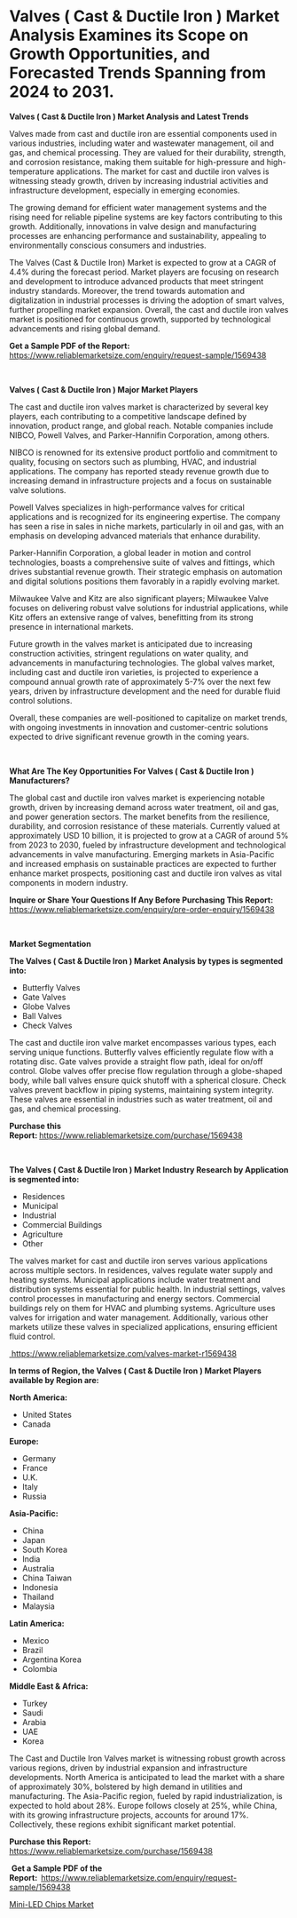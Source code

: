 <p><h1>Valves ( Cast & Ductile Iron ) Market Analysis Examines its Scope on Growth Opportunities, and Forecasted Trends Spanning from 2024 to 2031.</h1></p><p><strong>Valves ( Cast & Ductile Iron ) Market Analysis and Latest Trends</strong></p>
<p><p>Valves made from cast and ductile iron are essential components used in various industries, including water and wastewater management, oil and gas, and chemical processing. They are valued for their durability, strength, and corrosion resistance, making them suitable for high-pressure and high-temperature applications. The market for cast and ductile iron valves is witnessing steady growth, driven by increasing industrial activities and infrastructure development, especially in emerging economies.</p><p>The growing demand for efficient water management systems and the rising need for reliable pipeline systems are key factors contributing to this growth. Additionally, innovations in valve design and manufacturing processes are enhancing performance and sustainability, appealing to environmentally conscious consumers and industries.</p><p>The Valves (Cast & Ductile Iron) Market is expected to grow at a CAGR of 4.4% during the forecast period. Market players are focusing on research and development to introduce advanced products that meet stringent industry standards. Moreover, the trend towards automation and digitalization in industrial processes is driving the adoption of smart valves, further propelling market expansion. Overall, the cast and ductile iron valves market is positioned for continuous growth, supported by technological advancements and rising global demand.</p></p>
<p><strong>Get a Sample PDF of the Report:&nbsp;</strong> <a href="https://www.reliablemarketsize.com/enquiry/request-sample/1569438?utm_campaign=1103&utm_medium=2&utm_source=Github&utm_content=ia&utm_term=29122024&utm_id=valves-cast-ductile-iron">https://www.reliablemarketsize.com/enquiry/request-sample/1569438</a></p>
<p>&nbsp;</p>
<p><strong>Valves ( Cast & Ductile Iron ) Major Market Players</strong></p>
<p><p>The cast and ductile iron valves market is characterized by several key players, each contributing to a competitive landscape defined by innovation, product range, and global reach. Notable companies include NIBCO, Powell Valves, and Parker-Hannifin Corporation, among others.</p><p>NIBCO is renowned for its extensive product portfolio and commitment to quality, focusing on sectors such as plumbing, HVAC, and industrial applications. The company has reported steady revenue growth due to increasing demand in infrastructure projects and a focus on sustainable valve solutions.</p><p>Powell Valves specializes in high-performance valves for critical applications and is recognized for its engineering expertise. The company has seen a rise in sales in niche markets, particularly in oil and gas, with an emphasis on developing advanced materials that enhance durability.</p><p>Parker-Hannifin Corporation, a global leader in motion and control technologies, boasts a comprehensive suite of valves and fittings, which drives substantial revenue growth. Their strategic emphasis on automation and digital solutions positions them favorably in a rapidly evolving market.</p><p>Milwaukee Valve and Kitz are also significant players; Milwaukee Valve focuses on delivering robust valve solutions for industrial applications, while Kitz offers an extensive range of valves, benefitting from its strong presence in international markets. </p><p>Future growth in the valves market is anticipated due to increasing construction activities, stringent regulations on water quality, and advancements in manufacturing technologies. The global valves market, including cast and ductile iron varieties, is projected to experience a compound annual growth rate of approximately 5-7% over the next few years, driven by infrastructure development and the need for durable fluid control solutions.</p><p>Overall, these companies are well-positioned to capitalize on market trends, with ongoing investments in innovation and customer-centric solutions expected to drive significant revenue growth in the coming years.</p></p>
<p>&nbsp;</p>
<p><strong>What Are The Key Opportunities For Valves ( Cast & Ductile Iron ) Manufacturers?</strong></p>
<p><p>The global cast and ductile iron valves market is experiencing notable growth, driven by increasing demand across water treatment, oil and gas, and power generation sectors. The market benefits from the resilience, durability, and corrosion resistance of these materials. Currently valued at approximately USD 10 billion, it is projected to grow at a CAGR of around 5% from 2023 to 2030, fueled by infrastructure development and technological advancements in valve manufacturing. Emerging markets in Asia-Pacific and increased emphasis on sustainable practices are expected to further enhance market prospects, positioning cast and ductile iron valves as vital components in modern industry.</p></p>
<p><strong>Inquire or Share Your Questions If Any Before Purchasing This Report:</strong> <a href="https://www.reliablemarketsize.com/enquiry/pre-order-enquiry/1569438?utm_campaign=1103&utm_medium=2&utm_source=Github&utm_content=ia&utm_term=29122024&utm_id=valves-cast-ductile-iron">https://www.reliablemarketsize.com/enquiry/pre-order-enquiry/1569438</a></p>
<p>&nbsp;</p>
<p><strong>Market Segmentation</strong></p>
<p><strong>The Valves ( Cast & Ductile Iron ) Market Analysis by types is segmented into:</strong></p>
<p><ul><li>Butterfly Valves</li><li>Gate Valves</li><li>Globe Valves</li><li>Ball Valves</li><li>Check Valves</li></ul></p>
<p><p>The cast and ductile iron valve market encompasses various types, each serving unique functions. Butterfly valves efficiently regulate flow with a rotating disc. Gate valves provide a straight flow path, ideal for on/off control. Globe valves offer precise flow regulation through a globe-shaped body, while ball valves ensure quick shutoff with a spherical closure. Check valves prevent backflow in piping systems, maintaining system integrity. These valves are essential in industries such as water treatment, oil and gas, and chemical processing.</p></p>
<p><strong>Purchase this Report:&nbsp;</strong><a href="https://www.reliablemarketsize.com/purchase/1569438?utm_campaign=1103&utm_medium=2&utm_source=Github&utm_content=ia&utm_term=29122024&utm_id=valves-cast-ductile-iron">https://www.reliablemarketsize.com/purchase/1569438</a></p>
<p>&nbsp;</p>
<p><strong>The Valves ( Cast & Ductile Iron ) Market Industry Research by Application is segmented into:</strong></p>
<p><ul><li>Residences</li><li>Municipal</li><li>Industrial</li><li>Commercial Buildings</li><li>Agriculture</li><li>Other</li></ul></p>
<p><p>The valves market for cast and ductile iron serves various applications across multiple sectors. In residences, valves regulate water supply and heating systems. Municipal applications include water treatment and distribution systems essential for public health. In industrial settings, valves control processes in manufacturing and energy sectors. Commercial buildings rely on them for HVAC and plumbing systems. Agriculture uses valves for irrigation and water management. Additionally, various other markets utilize these valves in specialized applications, ensuring efficient fluid control.</p></p>
<p><a href="https://www.reliablemarketsize.com/valves-market-r1569438?utm_campaign=1103&utm_medium=2&utm_source=Github&utm_content=ia&utm_term=29122024&utm_id=valves-cast-ductile-iron">&nbsp;https://www.reliablemarketsize.com/valves-market-r1569438</a></p>
<p><strong>In terms of Region, the Valves ( Cast & Ductile Iron ) Market Players available by Region are:</strong></p>
<p>
    <p> <strong> North America: </strong>
        <ul>
            <li>United States</li>
            <li>Canada</li>
        </ul>
        </p> 
    <p> <strong> Europe: </strong>
        <ul>
            <li>Germany</li>
            <li>France</li>
            <li>U.K.</li>
            <li>Italy</li>
            <li>Russia</li>
        </ul>
        </p> 
    <p> <strong> Asia-Pacific: </strong>
        <ul>
            <li>China</li>
            <li>Japan</li>
            <li>South Korea</li>
            <li>India</li>
            <li>Australia</li>
            <li>China Taiwan</li>
            <li>Indonesia</li>
            <li>Thailand</li>
            <li>Malaysia</li>
        </ul>
        </p> 
    <p> <strong> Latin America: </strong>
        <ul>
            <li>Mexico</li>
            <li>Brazil</li>
            <li>Argentina Korea</li>
            <li>Colombia</li>
        </ul>
        </p> 
    <p> <strong> Middle East & Africa: </strong>
        <ul>
            <li>Turkey</li>
            <li>Saudi</li>
            <li>Arabia</li>
            <li>UAE</li>
            <li>Korea</li>
        </ul>
    </p>
    </p>
<p><p>The Cast and Ductile Iron Valves market is witnessing robust growth across various regions, driven by industrial expansion and infrastructure developments. North America is anticipated to lead the market with a share of approximately 30%, bolstered by high demand in utilities and manufacturing. The Asia-Pacific region, fueled by rapid industrialization, is expected to hold about 28%. Europe follows closely at 25%, while China, with its growing infrastructure projects, accounts for around 17%. Collectively, these regions exhibit significant market potential.</p></p>
<p><strong>Purchase this Report: </strong><a href="https://www.reliablemarketsize.com/purchase/1569438?utm_campaign=1103&utm_medium=2&utm_source=Github&utm_content=ia&utm_term=29122024&utm_id=valves-cast-ductile-iron">https://www.reliablemarketsize.com/purchase/1569438</a></p>
<p>&nbsp;<strong>Get a Sample PDF of the Report:&nbsp;&nbsp;</strong><a href="https://www.reliablemarketsize.com/enquiry/request-sample/1569438?utm_campaign=1103&utm_medium=2&utm_source=Github&utm_content=ia&utm_term=29122024&utm_id=valves-cast-ductile-iron">https://www.reliablemarketsize.com/enquiry/request-sample/1569438</a></p>
<p><strong></strong></p>
<p><p><a href="https://github.com/gdfhhhj/Market-Research-Report-List-7/blob/main/mini-led-chips-market.md?utm_campaign=1103&utm_medium=2&utm_source=Github&utm_content=ia&utm_term=29122024&utm_id=valves-cast-ductile-iron">Mini-LED Chips Market</a></p></p>